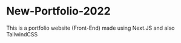 # New-Portfolio-2022
This is a portfolio website (Front-End) made using Next.JS and also TailwindCSS
